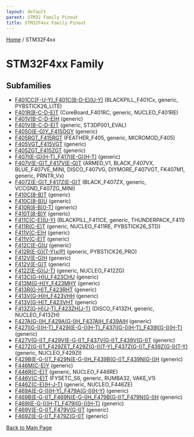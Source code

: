 ```yaml
---
layout: default
parent: STM32 Family Pinout
title: STM32F4xx Family Pinout
---
```


[Home](../index.md) / STM32F4xx

# STM32F4xx Family

## Subfamilies

- [F401CC(F-U-Y)_F401C(B-D-E)(U-Y)](F401CC(F-U-Y)_F401C(B-D-E)(U-Y)/pinout.md) (BLACKPILL_F401Cx, generic, PYBSTICK26_LITE)
- [F401R(B-C-D-E)T](F401R(B-C-D-E)T/pinout.md) (CoreBoard_F401RC, generic, NUCLEO_F401RE)
- [F401V(B-C-D-E)H](F401V(B-C-D-E)H/pinout.md) (generic)
- [F401V(B-C-D-E)T](F401V(B-C-D-E)T/pinout.md) (generic, ST3DP001_EVAL)
- [F405O(E-G)Y_F415OGY](F405O(E-G)Y_F415OGY/pinout.md) (generic)
- [F405RGT_F415RGT](F405RGT_F415RGT/pinout.md) (FEATHER_F405, generic, MICROMOD_F405)
- [F405VGT_F415VGT](F405VGT_F415VGT/pinout.md) (generic)
- [F405ZGT_F415ZGT](F405ZGT_F415ZGT/pinout.md) (generic)
- [F407I(E-G)(H-T)_F417I(E-G)(H-T)](F407I(E-G)(H-T)_F417I(E-G)(H-T)/pinout.md) (generic)
- [F407V(E-G)T_F417V(E-G)T](F407V(E-G)T_F417V(E-G)T/pinout.md) (ARMED_V1, BLACK_F407VX, BLUE_F407VE_MINI, DISCO_F407VG, DIYMORE_F407VGT, FK407M1, generic, PRNTR_Vx)
- [F407Z(E-G)T_F417Z(E-G)T](F407Z(E-G)T_F417Z(E-G)T/pinout.md) (BLACK_F407ZX, generic, VCCGND_F407ZG_MINI)
- [F410C(8-B)T](F410C(8-B)T/pinout.md) (generic)
- [F410C(8-B)U](F410C(8-B)U/pinout.md) (generic)
- [F410R(8-B)(I-T)](F410R(8-B)(I-T)/pinout.md) (generic)
- [F410T(8-B)Y](F410T(8-B)Y/pinout.md) (generic)
- [F411C(C-E)(U-Y)](F411C(C-E)(U-Y)/pinout.md) (BLACKPILL_F411CE, generic, THUNDERPACK_F411)
- [F411R(C-E)T](F411R(C-E)T/pinout.md) (generic, NUCLEO_F411RE, PYBSTICK26_STD)
- [F411V(C-E)H](F411V(C-E)H/pinout.md) (generic)
- [F411V(C-E)T](F411V(C-E)T/pinout.md) (generic)
- [F412C(E-G)U](F412C(E-G)U/pinout.md) (generic)
- [F412R(E-G)(T-Y)x(P)](F412R(E-G)(T-Y)x(P)/pinout.md) (generic, PYBSTICK26_PRO)
- [F412V(E-G)H](F412V(E-G)H/pinout.md) (generic)
- [F412V(E-G)T](F412V(E-G)T/pinout.md) (generic)
- [F412Z(E-G)(J-T)](F412Z(E-G)(J-T)/pinout.md) (generic, NUCLEO_F412ZG)
- [F413C(G-H)U_F423CHU](F413C(G-H)U_F423CHU/pinout.md) (generic)
- [F413M(G-H)Y_F423MHY](F413M(G-H)Y_F423MHY/pinout.md) (generic)
- [F413R(G-H)T_F423RHT](F413R(G-H)T_F423RHT/pinout.md) (generic)
- [F413V(G-H)H_F423VHH](F413V(G-H)H_F423VHH/pinout.md) (generic)
- [F413V(G-H)T_F423VHT](F413V(G-H)T_F423VHT/pinout.md) (generic)
- [F413Z(G-H)(J-T)_F423ZH(J-T)](F413Z(G-H)(J-T)_F423ZH(J-T)/pinout.md) (DISCO_F413ZH, generic, NUCLEO_F413ZH)
- [F427A(G-I)H_F429A(G-I)H_F437AIH_F439AIH](F427A(G-I)H_F429A(G-I)H_F437AIH_F439AIH/pinout.md) (generic)
- [F427I(G-I)(H-T)_F429I(E-G-I)(H-T)_F437I(G-I)(H-T)_F439I(G-I)(H-T)](F427I(G-I)(H-T)_F429I(E-G-I)(H-T)_F437I(G-I)(H-T)_F439I(G-I)(H-T)/pinout.md) (generic)
- [F427V(G-I)T_F429V(E-G-I)T_F437V(G-I)T_F439V(G-I)T](F427V(G-I)T_F429V(E-G-I)T_F437V(G-I)T_F439V(G-I)T/pinout.md) (generic)
- [F427Z(G-I)T_F429ZET_F429Z(G-I)(T-Y)_F437Z(G-I)T_F439Z(G-I)(T-Y)](F427Z(G-I)T_F429ZET_F429Z(G-I)(T-Y)_F437Z(G-I)T_F439Z(G-I)(T-Y)/pinout.md) (generic, NUCLEO_F429ZI)
- [F429B(E-G-I)T_F429N(E-G-I)H_F439B(G-I)T_F439N(G-I)H](F429B(E-G-I)T_F429N(E-G-I)H_F439B(G-I)T_F439N(G-I)H/pinout.md) (generic)
- [F446M(C-E)Y](F446M(C-E)Y/pinout.md) (generic)
- [F446R(C-E)T](F446R(C-E)T/pinout.md) (generic, NUCLEO_F446RE)
- [F446V(C-E)T](F446V(C-E)T/pinout.md) (FYSETC_S6, generic, RUMBA32, VAKE_V1)
- [F446Z(C-E)(H-J-T)](F446Z(C-E)(H-J-T)/pinout.md) (generic, NUCLEO_F446ZE)
- [F469A(E-G-I)(H-Y)_F479A(G-I)(H-Y)](F469A(E-G-I)(H-Y)_F479A(G-I)(H-Y)/pinout.md) (generic)
- [F469B(E-G-I)T_F469N(E-G-I)H_F479B(G-I)T_F479N(G-I)H](F469B(E-G-I)T_F469N(E-G-I)H_F479B(G-I)T_F479N(G-I)H/pinout.md) (generic)
- [F469I(E-G-I)(H-T)_F479I(G-I)(H-T)](F469I(E-G-I)(H-T)_F479I(G-I)(H-T)/pinout.md) (generic)
- [F469V(E-G-I)T_F479V(G-I)T](F469V(E-G-I)T_F479V(G-I)T/pinout.md) (generic)
- [F469Z(E-G-I)T_F479Z(G-I)T](F469Z(E-G-I)T_F479Z(G-I)T/pinout.md) (generic)


[Back to Main Page](../index.md)
